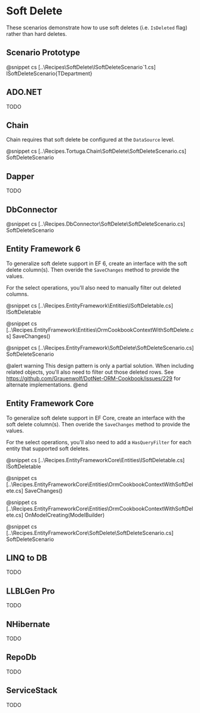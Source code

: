﻿# Soft Delete

These scenarios demonstrate how to use soft deletes (i.e. `IsDeleted` flag) rather than hard deletes. 

## Scenario Prototype

@snippet cs [..\Recipes\SoftDelete\ISoftDeleteScenario`1.cs] ISoftDeleteScenario{TDepartment}

## ADO.NET

TODO

## Chain

Chain requires that soft delete be configured at the `DataSource` level.

@snippet cs [..\Recipes.Tortuga.Chain\SoftDelete\SoftDeleteScenario.cs] SoftDeleteScenario

## Dapper

TODO

## DbConnector

@snippet cs [..\Recipes.DbConnector\SoftDelete\SoftDeleteScenario.cs] SoftDeleteScenario

## Entity Framework 6

To generalize soft delete support in EF 6, create an interface with the soft delete column(s). Then overide the `SaveChanges` method to provide the values.

For the select operations, you'll also need to manually filter out deleted columns. 

@snippet cs [..\Recipes.EntityFramework\Entities\ISoftDeletable.cs] ISoftDeletable

@snippet cs [..\Recipes.EntityFramework\Entities\OrmCookbookContextWithSoftDelete.cs] SaveChanges()

@snippet cs [..\Recipes.EntityFramework\SoftDelete\SoftDeleteScenario.cs] SoftDeleteScenario

@alert warning
This design pattern is only a partial solution. When including related objects, you'll also need to filter out those deleted rows. See https://github.com/Grauenwolf/DotNet-ORM-Cookbook/issues/229 for alternate implementations.
@end

## Entity Framework Core

To generalize soft delete support in EF Core, create an interface with the soft delete column(s). Then overide the `SaveChanges` method to provide the values.

For the select operations, you'll also need to add a `HasQueryFilter` for each entity that supported soft deletes.

@snippet cs [..\Recipes.EntityFrameworkCore\Entities\ISoftDeletable.cs] ISoftDeletable

@snippet cs [..\Recipes.EntityFrameworkCore\Entities\OrmCookbookContextWithSoftDelete.cs] SaveChanges()

@snippet cs [..\Recipes.EntityFrameworkCore\Entities\OrmCookbookContextWithSoftDelete.cs] OnModelCreating(ModelBuilder)

@snippet cs [..\Recipes.EntityFrameworkCore\SoftDelete\SoftDeleteScenario.cs] SoftDeleteScenario

## LINQ to DB

TODO

## LLBLGen Pro 

TODO

## NHibernate

TODO

## RepoDb

TODO

## ServiceStack

TODO
